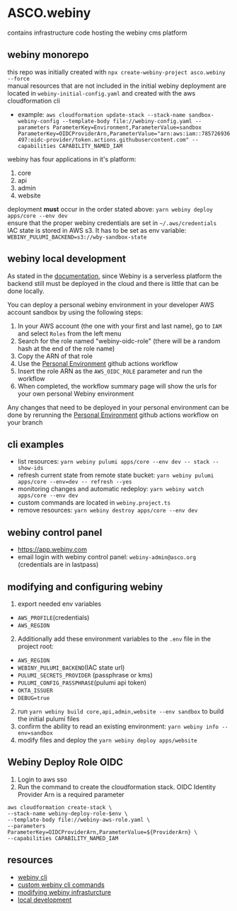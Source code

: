 # ASCO.webiny

contains infrastructure code hosting the webiny cms platform  

## webiny monorepo

this repo was initially created with `npx create-webiny-project asco.webiny --force`  
manual resources that are not included in the initial webiny deployment are located in `webiny-initial-config.yaml` and created with the aws cloudformation cli
  * example: `aws cloudformation update-stack --stack-name sandbox-webiny-config --template-body file://webiny-config.yaml --parameters ParameterKey=Environment,ParameterValue=sandbox ParameterKey=OIDCProviderArn,ParameterValue="arn:aws:iam::785726936497:oidc-provider/token.actions.githubusercontent.com" --capabilities CAPABILITY_NAMED_IAM`

webiny has four applications in it's platform:
1. core
2. api
3. admin
4. website

deployment **must** occur in the order stated above: `yarn webiny deploy apps/core --env dev`   
ensure that the proper webiny credentials are set in `~/.aws/credentials`  
IAC state is stored in AWS s3. It has to be set as env variable: `WEBINY_PULUMI_BACKEND=s3://wby-sandbox-state`  

## webiny local development

As stated in the [documentation](https://www.webiny.com/docs/core-development-concepts/development/local-development), since Webiny is a serverless platform the backend still must be deployed in the cloud and there is little that can be done locally.

You can deploy a personal webiny environment in your developer AWS account sandbox by using the following steps:

1. In your AWS account (the one with your first and last name), go to `IAM` and select `Roles` from the left menu
2. Search for the role named "webiny-oidc-role" (there will be a random hash at the end of the role name)
3. Copy the ARN of that role
4. Use the [Personal Environment](https://github.com/ascogit/ASCO.webiny/actions/workflows/personal.yml) github actions workflow
5. Insert the role ARN as the `AWS_OIDC_ROLE` parameter and run the workflow
6. When completed, the workflow summary page will show the urls for your own personal Webiny environment

Any changes that need to be deployed in your personal environment can be done by rerunning the [Personal Environment](https://github.com/ascogit/ASCO.webiny/actions/workflows/personal.yml) github actions workflow on your branch

## cli examples

* list resources: `yarn webiny pulumi apps/core --env dev -- stack --show-ids`
* refresh current state from remote state bucket: `yarn webiny pulumi apps/core --env=dev -- refresh --yes`
* monitoring changes and automatic redeploy: `yarn webiny watch apps/core --env dev`
* custom commands are located in `webiny.project.ts`
* remove resources: `yarn webiny destroy apps/core --env dev`

## webiny control panel

* https://app.webiny.com
* email login with webiny control panel: `webiny-admin@asco.org` (credentials are in lastpass)

## modifying and configuring webiny

1. export needed env variables
  * `AWS_PROFILE`(credentials)
  * `AWS_REGION`
2. Additionally add these environment variables to the `.env` file in the project root:
  * `AWS_REGION`
  * `WEBINY_PULUMI_BACKEND`(IAC state url)
  * `PULUMI_SECRETS_PROVIDER` (passphrase or kms)
  * `PULUMI_CONFIG_PASSPHRASE`(pulumi api token)
  * `OKTA_ISSUER`
  * `DEBUG=true`
2. run `yarn webiny build core,api,admin,website --env sandbox` to build the initial pulumi files
3. confirm the ability to read an existing environment: `yarn webiny info --env=sandbox`
3. modify files and deploy the `yarn webiny deploy apps/website`

## Webiny Deploy Role OIDC

1. Login to aws sso
2. Run the command to create the cloudformation stack. OIDC Identity Provider Arn is a required parameter
```
aws cloudformation create-stack \
--stack-name webiny-deploy-role-$env \
--template-body file://webiny-aws-role.yaml \
--parameters ParameterKey=OIDCProviderArn,ParameterValue=${ProviderArn} \
--capabilities CAPABILITY_NAMED_IAM
```

## resources

* [webiny cli](https://www.webiny.com/docs/core-development-concepts/basics/webiny-cli)
* [custom webiny cli commands](https://www.webiny.com/docs/core-development-concepts/extending-and-customizing/adding-custom-cli-commands)
* [modifying webiny infrasturcture](https://www.webiny.com/docs/infrastructure/basics/modify-cloud-infrastructure)
* [local development](https://www.webiny.com/docs/core-development-concepts/development/local-development)
